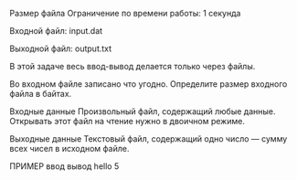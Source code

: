 Размер файла
Ограничение по времени работы: 1 секунда

Входной файл: input.dat

Выходной файл: output.txt

В этой задаче весь ввод-вывод делается только через файлы.

Во входном файле записано что угодно. Определите размер входного файла в байтах.

Входные данные
Произвольный файл, содержащий любые данные. Открывать этот файл на чтение нужно в двоичном режиме.

Выходные данные
Текстовый файл, содержащий одно число — сумму всех чисел в исходном файле.

ПРИМЕР
ввод	вывод
hello
5